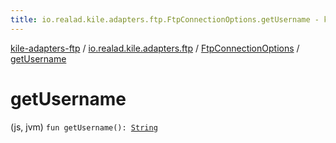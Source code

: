 ```yaml
---
title: io.realad.kile.adapters.ftp.FtpConnectionOptions.getUsername - kile-adapters-ftp
---
```


[kile-adapters-ftp](../../index.html) / [io.realad.kile.adapters.ftp](../index.html) / [FtpConnectionOptions](index.html) / [getUsername](./get-username.html)

# getUsername

(js, jvm) `fun getUsername(): `[`String`](https://kotlinlang.org/api/latest/jvm/stdlib/kotlin/-string/index.html)